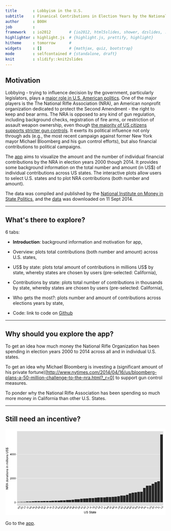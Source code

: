 ```yaml
---
title       : Lobbyism in the U.S.  
subtitle    : Finanical Contributions in Election Years by the National Rifle Association
author      : B00H
job         : 
framework   : io2012        # {io2012, html5slides, shower, dzslides, ...}
highlighter : highlight.js  # {highlight.js, prettify, highlight}
hitheme     : tomorrow      # 
widgets     : []            # {mathjax, quiz, bootstrap}
mode        : selfcontained # {standalone, draft}
knit        : slidify::knit2slides
---
```


## Motivation

Lobbying - trying to influence decision by the government, particularly legislators, plays a [major role in U.S. American politics](http://topics.nytimes.com/top/reference/timestopics/subjects/l/lobbying_and_lobbyists/index.html). One of the major players is the The National Rifle Association (NRA), an American nonprofit organization dedicated to protect the Second Amendment - the right to keep and bear arms. The NRA is opposed to any kind of gun regulation, including background checks, registration of fire arms, or restriction of assault weapon ownership, even though [the majority of US citizens supports stricter gun controls](http://www.gallup.com/poll/1645/guns.aspx). It exerts its political influence not only through ads (e.g., the most recent campaign against former New York mayor Michael Bloomberg and his gun control efforts), but also financial contributions to political campaigns. 

The [app](http://noname.shinyapps.io/DataProducts) aims to visualize the amount and the number of individual financial contributions by the NRA in election years 2000 though 2014. It provides some background information on the total number and amount (in US$) of individual contributions across US states. The interactive plots allow users to select U.S. states and to plot NRA contributions (both number and amount). 

The data was compiled and published by the [National Institute on Money in State Politics](http://www.followthemoney.org/), and the [data](https://github.com/B00H/DataProducts) was downloaded on 11 Sept 2014. 

---

## What's there to explore?

6 tabs: 

* __Introduction__: background information and motivation for app,

* Overview: plots total contributions (both number and amount) across U.S. states,

* US$ by state: plots total amount of contributions in millions US$ by state, whereby states are chosen by users (pre-selected: California),

* Contributions by state: plots total number of contributions in thousands by state, whereby states are chosen by users (pre-selected: California),

* Who gets the most?: plots number and amount of contributions across elections years by state,

* Code: link to code on [Github](https://github.com/B00H/DataProducts)

---

## Why should you explore the app? 

To get an idea how much money the National Rifle Organization has been spending in election years 2000 to 2014 across all and in individual U.S. states. 

To get an idea why Michael Bloomberg is investing a (significant amount of his private fortune)[http://www.nytimes.com/2014/04/16/us/bloomberg-plans-a-50-million-challenge-to-the-nra.html?_r=0] to support gun control measures.

To ponder why the National Rifle Association has been spending so much more money in California than other U.S. States. 

---

## Still need an incentive? 



![plot of chunk plot](assets/fig/plot.png) 

Go to the [app](http://noname.shinyapps.io/DataProducts).



